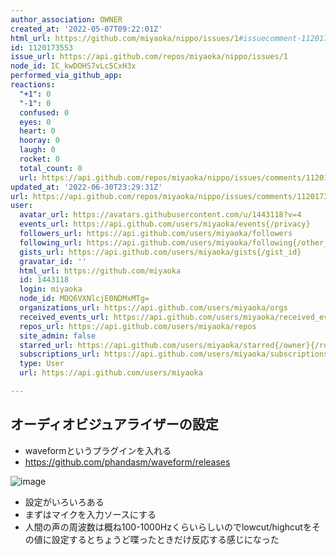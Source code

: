 ```yaml
---
author_association: OWNER
created_at: '2022-05-07T09:22:01Z'
html_url: https://github.com/miyaoka/nippo/issues/1#issuecomment-1120173553
id: 1120173553
issue_url: https://api.github.com/repos/miyaoka/nippo/issues/1
node_id: IC_kwDOHS7vLc5CxH3x
performed_via_github_app: 
reactions:
  "+1": 0
  "-1": 0
  confused: 0
  eyes: 0
  heart: 0
  hooray: 0
  laugh: 0
  rocket: 0
  total_count: 0
  url: https://api.github.com/repos/miyaoka/nippo/issues/comments/1120173553/reactions
updated_at: '2022-06-30T23:29:31Z'
url: https://api.github.com/repos/miyaoka/nippo/issues/comments/1120173553
user:
  avatar_url: https://avatars.githubusercontent.com/u/1443118?v=4
  events_url: https://api.github.com/users/miyaoka/events{/privacy}
  followers_url: https://api.github.com/users/miyaoka/followers
  following_url: https://api.github.com/users/miyaoka/following{/other_user}
  gists_url: https://api.github.com/users/miyaoka/gists{/gist_id}
  gravatar_id: ''
  html_url: https://github.com/miyaoka
  id: 1443118
  login: miyaoka
  node_id: MDQ6VXNlcjE0NDMxMTg=
  organizations_url: https://api.github.com/users/miyaoka/orgs
  received_events_url: https://api.github.com/users/miyaoka/received_events
  repos_url: https://api.github.com/users/miyaoka/repos
  site_admin: false
  starred_url: https://api.github.com/users/miyaoka/starred{/owner}{/repo}
  subscriptions_url: https://api.github.com/users/miyaoka/subscriptions
  type: User
  url: https://api.github.com/users/miyaoka

---
```

## オーディオビジュアライザーの設定

- waveformというプラグインを入れる
- https://github.com/phandasm/waveform/releases

![image](https://user-images.githubusercontent.com/1443118/167247918-be8a4ac7-47a2-46a3-a85c-ed7db66f69b4.png)

- 設定がいろいろある
- まずはマイクを入力ソースにする
- 人間の声の周波数は概ね100-1000Hzくらいらしいのでlowcut/highcutをその値に設定するとちょうど喋ったときだけ反応する感じになった